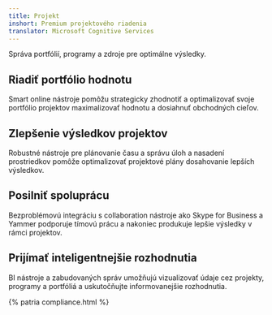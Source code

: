 ```yaml
---
title: Projekt
inshort: Premium projektového riadenia
translator: Microsoft Cognitive Services
---
```


Správa portfólií, programy a zdroje pre optimálne výsledky.

## Riadiť portfólio hodnotu
Smart online nástroje pomôžu strategicky zhodnotiť a optimalizovať svoje portfólio projektov maximalizovať hodnotu a dosiahnuť obchodných cieľov. 

## Zlepšenie výsledkov projektov
Robustné nástroje pre plánovanie času a správu úloh a nasadení prostriedkov pomôže optimalizovať projektové plány dosahovanie lepších výsledkov. 

## Posilniť spoluprácu
Bezproblémovú integráciu s collaboration nástroje ako Skype for Business a Yammer podporuje tímovú prácu a nakoniec produkuje lepšie výsledky v rámci projektov. 

## Prijímať inteligentnejšie rozhodnutia 
BI nástroje a zabudovaných správ umožňujú vizualizovať údaje cez projekty, programy a portfóliá a uskutočňujte informovanejšie rozhodnutia. 

{% patria compliance.html %}



